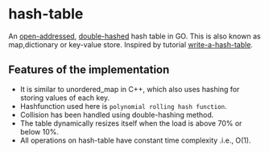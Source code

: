 # hash-table

An [open-addressed](https://en.wikipedia.org/wiki/Open_addressing), [double-hashed](https://en.wikipedia.org/wiki/Double_hashing) hash table in GO. This is also known as map,dictionary or key-value store. Inspired by tutorial [write-a-hash-table](https://github.com/jamesroutley/write-a-hash-table).

## Features of the implementation

- It is similar to unordered_map in C++, which also uses hashing for storing values of each key.
- Hashfunction used here is `polynomial rolling hash function`.
- Collision has been handled using double-hashing method.
- The table dynamically resizes itself when the load is above 70% or below 10%.
- All operations on hash-table have constant time complexity .i.e., O(1).
